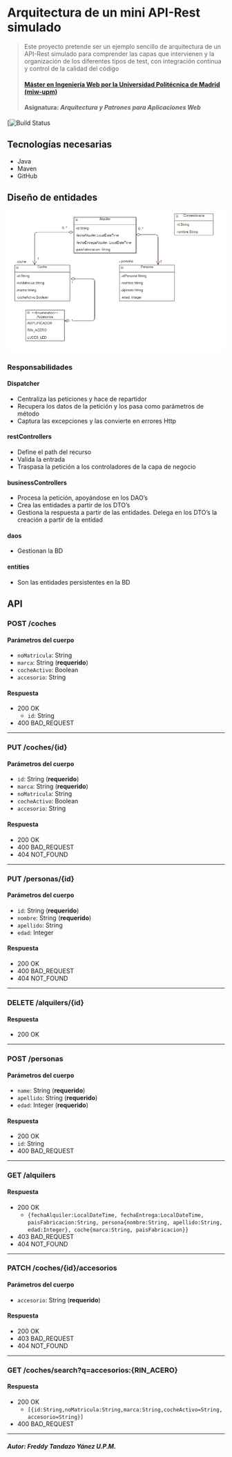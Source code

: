 # Arquitectura de un mini API-Rest simulado
> Este proyecto pretende ser un ejemplo sencillo de arquitectura de un API-Rest simulado para comprender las capas que intervienen y la organización de los diferentes tipos de test, con integración continua y control de la calidad del código
> #### [Máster en Ingeniería Web por la Universidad Politécnica de Madrid (miw-upm)](http://miw.etsisi.upm.es)
> #### Asignatura: *Arquitectura y Patrones para Aplicaciones Web*

[![Build Status](https://travis-ci.org/fatandazdba/APAW-ECP2-FREDDYTANDAZO)

## Tecnologías necesarias
* Java
* Maven
* GitHub

## Diseño de entidades
![diagrama-clases-alquiler-coches](./docs/alquilercoches.png)

### Responsabilidades
#### Dispatcher
* Centraliza las peticiones y hace de repartidor
* Recupera los datos de la petición y los pasa como parámetros de método
* Captura las excepciones y las convierte en errores Http
#### restControllers
* Define el path del recurso
* Valida la entrada
* Traspasa la petición a los controladores de la capa de negocio
#### businessControllers
* Procesa la petición, apoyándose en los DAO’s
* Crea las entidades a partir de los DTO’s
* Gestiona la respuesta a partir de las entidades. Delega en los DTO’s la creación a partir de la entidad
#### daos
* Gestionan la BD
#### entities
* Son las entidades persistentes en la BD

## API

### POST /coches
#### Parámetros del cuerpo
- `noMatricula`: String
- `marca`: String (**requerido**)
- `cocheActivo`:  Boolean
- `accesorio`:  String
#### Respuesta
- 200 OK
  - `id`: String
- 400 BAD_REQUEST

---
### PUT /coches/{id}
#### Parámetros del cuerpo
- `id`: String (**requerido**)
- `marca`: String (**requerido**)
- `noMatricula`: String
- `cocheActivo`: Boolean
- `accesorio`: String

#### Respuesta
- 200 OK
- 400 BAD_REQUEST
- 404 NOT_FOUND
---
### PUT /personas/{id}
#### Parámetros del cuerpo
- `id`: String (**requerido**)
- `nombre`: String (**requerido**)
- `apellido`: String
- `edad`: Integer

#### Respuesta
- 200 OK
- 400 BAD_REQUEST
- 404 NOT_FOUND
---
### DELETE /alquilers/{id}
#### Respuesta
- 200 OK 
---
### POST /personas
#### Parámetros del cuerpo
- `name`: String (**requerido**)
- `apellido`: String (**requerido**)
- `edad`: Integer (**requerido**)
#### Respuesta
- 200 OK
- `id`: String
- 400 BAD_REQUEST
---
### GET /alquilers
#### Respuesta
- 200 OK 
  - `{fechaAlquiler:LocalDateTime, fechaEntrega:LocalDateTime, paisFabricacion:String, persona{nombre:String, apellido:String, edad:Integer}, coche{marca:String, paisFabricacion}}`
- 403 BAD_REQUEST
- 404 NOT_FOUND
---
### PATCH /coches/{id}/accesorios
#### Parámetros del cuerpo
- `accesorio`: String (**requerido**)
#### Respuesta
- 200 OK 
- 403 BAD_REQUEST
- 404 NOT_FOUND
---
### GET /coches/search?q=accesorios:{RIN_ACERO}
#### Respuesta
- 200 OK
  - `[{id:String,noMatricula:String,marca:String,cocheActivo=String, accesorio=String}]`
- 400 BAD_REQUEST
---
##### Autor: Freddy Tandazo Yánez U.P.M.
